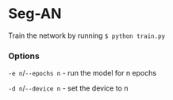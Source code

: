 # Seg-AN

Train the network by running `$ python train.py`

### Options

`-e n`/`--epochs n`  - run the model for n epochs

`-d n`/`--device n`  - set the device to n
